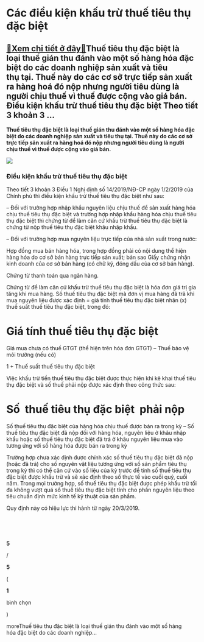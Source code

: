 Các điều kiện khấu trừ thuế tiêu thụ đặc biệt
=============================================

[:gift:Xem chi tiết ở đây:gift:](https://hddtvn.com/cac-dieu-kien-khau-tru-thue-tieu-thu-dac-biet/)Thuế tiêu thụ đặc biệt là loại thuế gián thu đánh vào một số hàng hóa đặc biệt do các doanh nghiệp sản xuất và tiêu thụ tại. Thuế này do các cơ sở trực tiếp sản xuất ra hàng hoá đó nộp nhưng người tiêu dùng là người chịu thuế vì thuế được cộng vào giá bán. Điều kiện khấu trừ thuế tiêu thụ đặc biệt Theo tiết 3 khoản 3 …
--------------------------------------------------------------------------------------------------------------------------------------------------------------------------------------------------------------------------------------------------------------------------------------------------------------------------------

**Thuế tiêu thụ đặc biệt là loại thuế gián thu đánh vào một số hàng hóa đặc biệt do các doanh nghiệp sản xuất và tiêu thụ tại. Thuế này do các cơ sở trực tiếp sản xuất ra hàng hoá đó nộp nhưng người tiêu dùng là người chịu thuế vì thuế được cộng vào giá bán.**


![](https://hddtvn.com/wp-content/uploads/2021/01/thue-tieu-thu-dac-biet-1459756249991.jpg)


### Điều kiện khấu trừ thuế tiêu thụ đặc biệt


Theo tiết 3 khoản 3 Điều 1 Nghị định số 14/2019/NĐ-CP ngày 1/2/2019 của Chính phủ thì điều kiện khấu trừ thuế tiêu thụ đặc biệt như sau:


– Đối với trường hợp nhập khẩu nguyên liệu chịu thuế để sản xuất hàng hóa chịu thuế tiêu thụ đặc biệt và trường hợp nhập khẩu hàng hóa chịu thuế tiêu thụ đặc biệt thì chứng từ để làm căn cứ khấu trừ thuế tiêu thụ đặc biệt là chứng từ nộp thuế tiêu thụ đặc biệt khâu nhập khẩu.


– Đối với trường hợp mua nguyên liệu trực tiếp của nhà sản xuất trong nước:


Hợp đồng mua bán hàng hóa, trong hợp đồng phải có nội dung thể hiện hàng hóa do cơ sở bán hàng trực tiếp sản xuất; bản sao Giấy chứng nhận kinh doanh của cơ sở bán hàng (có chữ ký, đóng dấu của cơ sở bán hàng).


Chứng từ thanh toán qua ngân hàng.


Chứng từ để làm căn cứ khấu trừ thuế tiêu thụ đặc biệt là hóa đơn giá trị gia tăng khi mua hàng. Số thuế tiêu thụ đặc biệt mà đơn vị mua hàng đã trả khi mua nguyên liệu được xác định = giá tính thuế tiêu thụ đặc biệt nhân (x) thuế suất thuế tiêu thụ đặc biệt, trong đó:








 


Giá tính thuế tiêu thụ đặc biệt
=
Giá mua chưa có thuế GTGT (thể hiện trên hóa đơn GTGT)
–
Thuế bảo vệ môi trường (nếu có)


1 + Thuế suất thuế tiêu thụ đặc biệt



Việc khấu trừ tiền thuế tiêu thụ đặc biệt được thực hiện khi kê khai thuế tiêu thụ đặc biệt và số thuế phải nộp được xác định theo công thức sau:








 


Số  thuế tiêu thụ đặc biệt  phải nộp
=
Số thuế tiêu thụ đặc biệt của hàng hóa chịu thuế được bán ra trong kỳ
–
Số thuế tiêu thụ đặc biệt đã nộp đối với hàng hóa, nguyên liệu ở khâu nhập khẩu hoặc số thuế tiêu thụ đặc biệt đã trả ở khâu nguyên liệu mua vào tương ứng với số hàng hóa được bán ra trong kỳ



Trường hợp chưa xác định được chính xác số thuế tiêu thụ đặc biệt đã nộp (hoặc đã trả) cho số nguyên vật liệu tương ứng với số sản phẩm tiêu thụ trong kỳ thì có thể căn cứ vào số liệu của kỳ trước để tính số thuế tiêu thụ đặc biệt được khấu trừ và sẽ xác định theo số thực tế vào cuối quý, cuối năm. Trong mọi trường hợp, số thuế tiêu thụ đặc biệt được phép khấu trừ tối đa không vượt quá số thuế tiêu thụ đặc biệt tính cho phần nguyên liệu theo tiêu chuẩn định mức kinh tế kỹ thuật của sản phẩm.


Quy định này có hiệu lực thi hành từ ngày 20/3/2019.


 


 








































**5**  

/  

**5**  

(  

**1**  

  

 bình chọn   

)


moreThuế tiêu thụ đặc biệt là loại thuế gián thu đánh vào một số hàng hóa đặc biệt do các doanh nghiệp…

